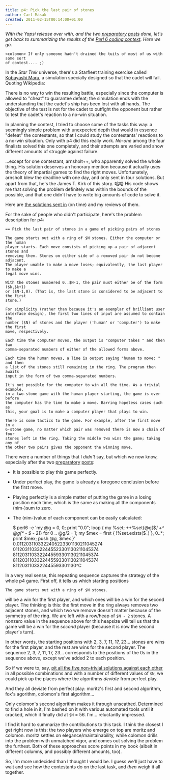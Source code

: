 ```yaml
---
title: p4: Pick the last pair of stones
author: Carl Mäsak
created: 2011-02-15T00:14:00+01:00
---
```

*With the Yapsi release over with, and the two [preparatory](http://strangelyconsistent.org/blog/the-thing-with-nim) [posts](http://strangelyconsistent.org/blog/that-is-so-octal) done, let's get back to summarizing the results of the [Perl 6 coding context](http://strangelyconsistent.org/blog/masaks-perl-6-coding-contest). Here we go.*

    <colomon> If only someone hadn't drained the tuits of most of us with some sort
    of contest.... ;)

In the *Star Trek* universe, there's a Starfleet training exercise called [Kobayashi Maru](http://en.wikipedia.org/wiki/Kobayashi_Maru), a simulation specially designed so that the cadet will fail. Quoting Wikipedia:

<div class='quote'>There is no way to win the resulting battle, especially since the computer is allowed to "cheat" to guarantee defeat; the simulation ends with the understanding that the cadet's ship has been lost with all hands. The objective of the test is not for the cadet to outfight the opponent but rather to test the cadet's reaction to a no-win situation.</div>

In planning the contest, I tried to choose some of the tasks this way: a seemingly simple problem with unexpected depth that would in essence "defeat" the contestants, so that I could study the contestants' reactions to a no-win situation. Only with p4 did this really work. *No-one* among the four finalists solved this one completely, and their attempts are varied and show different amounts of struggle against failure.

...except for one contestant, arnsholt++, who apparently solved the whole thing. His solution deserves an honorary mention because it actually uses the theory of impartial games to find the right moves. Unfortunately, arnsholt blew the deadline with one day, and only sent in four solutions. But apart from that, he's the James T. Kirk of this story. 哈哈 His code shows me that solving the problem definitely was within the bounds of the possible, and that one didn't have to write big amounts of code to solve it.

Here are [the solutions sent in](http://strangelyconsistent.org/p6cc2010/) (on time) and my reviews of them.

For the sake of people who didn't participate, here's the problem description for p4:

    == Pick the last pair of stones in a game of picking pairs of stones
    
    The game starts out with a ring of $N stones. Either the computer or the human
    player starts. Each move consists of picking up a pair of adjacent stones and
    removing them. Stones on either side of a removed pair do not become adjacent.
    The player unable to make a move loses; equivalently, the last player to make a
    legal move wins.
    
    With the stones numbered 0..$N-1, the pair must either be of the form ($k,$k+1)
    or ($N-1,0). (That is, the last stone is considered to be adjacent to the first
    stone.)
    
    For simplicity (rather than because it's an exemplar of brilliant user
    interface design), the first two lines of input are assumed to contain the
    number ($N) of stones and the player ('human' or 'computer') to make the first
    move, respectively.
    
    Each time the computer moves, the output is "computer takes " and then two
    comma-separated numbers of either of the allowed forms above.
    
    Each time the human moves, a line is output saying "human to move: " and then
    a list of the stones still remaining in the ring. The program then awaits
    input in the form of two comma-separated numbers.
    
    It's not possible for the computer to win all the time. As a trivial example,
    in a two-stone game with the human player starting, the game is over before
    the computer has the time to make a move. Barring hopeless cases such as
    this, your goal is to make a computer player that plays to win.
    
    There is some tactics to the game. For example, after the first move in a
    6-stone game, no matter which pair was removed there is now a chain of four
    stones left in the ring. Taking the middle two wins the game; taking any of
    the other two pairs gives the opponent the winning move.

There were a number of things that I *didn't* say, but which we now know, especially after the two [preparatory](http://strangelyconsistent.org/blog/the-thing-with-nim) [posts](http://strangelyconsistent.org/blog/that-is-so-octal):

* It is possible to play this game perfectly.
* Under perfect play, the game is already a foregone conclusion before the first move.
* Playing perfectly is a simple matter of putting the game in a losing position each time, which is the same as making all the components (nim-)sum to zero.
* The (nim-)value of each component can be easily calculated:

    $ perl6 -e 'my @g = 0, 0; print "0.0"; loop { my %set;
                ++%set{@g[$_] +^ @g[* - $_ - 2]} for 0 .. @g/2 - 1;
                my $mex = first { !%set.exists($_) }, 0..*;
                print $mex; push @g, $mex }'
    0.0112031103322405223301130211045274
      0112031103322445523301130211045374
      8112031103322445593301130211045374
      8112031103322445593301130211045374
      8112031103322445593301130^C

In a very real sense, this repeating sequence captures the strategy of the whole p4 game. First off, it tells us which starting positions

    The game starts out with a ring of $N stones.

will be a win for the first player, and which ones will be a win for the second player. The thinking is this: the first move in the ring always removes two adjacent stones, and which two we remove doesn't matter because of the symmetry of the ring. We are left with a row/heap of `$N - 2` stones. A nonzero value in the sequence above for this heapsize will tell us that the game will be a win for the *second* player (because it is now the second player's turn).

In other words, the starting positions with 2, 3, 7, 11, 17, 23... stones are wins for the first player, and the rest are wins for the second player. The sequence 2, 3, 7, 11, 17, 23... corresponds to the positions of the 0s in the sequence above, except we've added 2 to each position.

So if we were to, say, [pit all the five non-trivial solutions against each other]() in all possible combinations and with a number of different values of `$N`, we could pick up the places where the algorithms *deviate* from perfect play.

And they all deviate from perfect play: moritz's first and second algorithm, fox's agorithm, colomon's first algorithm...

Only colomon's second algorithm makes it through unscathed. Determined to find a hole in it, I'm bashed on it with various automated tools until it cracked, which it finally did at `$N` = 56. I'm... reluctantly impressed.

I find it hard to summarize the contributions to this task. I think the closest I get right now is this: the two players who emerge on top are moritz and colomon. moritz settles on elegance/maintainability, while colomon drills into the problem with unmatched vigor, and comes out solving the problem the furthest. Both of these approaches score points in my book (albeit in different columns, and possibly different amounts, too).

So, I'm more undecided than I thought I would be. I guess we'll just have to wait and see how the contestants do on the last task, and *then* weigh it all together.
